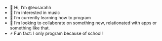 - 👋 Hi, I’m @eusarahh
- 👀 I’m interested in music
- 🌱 I’m currently learning how to program
- 💞️ I’m looking to collaborate on something new, relationated with apps or something like that.
- ⚡ Fun fact: I only program because of school!
